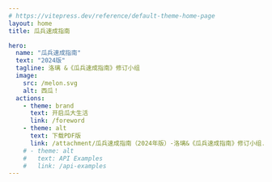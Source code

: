 ```yaml
---
# https://vitepress.dev/reference/default-theme-home-page
layout: home
title: 瓜兵速成指南

hero:
  name: "瓜兵速成指南"
  text: "2024版"
  tagline: 洛璃 &《瓜兵速成指南》修订小组
  image: 
    src: /melon.svg
    alt: 西瓜！
  actions:
    - theme: brand
      text: 开启瓜大生活
      link: /foreword
    - theme: alt
      text: 下载PDF版
      link: /attachment/瓜兵速成指南（2024年版）-洛璃&《瓜兵速成指南》修订小组.pdf
    # - theme: alt
    #   text: API Examples
    #   link: /api-examples
---
```


